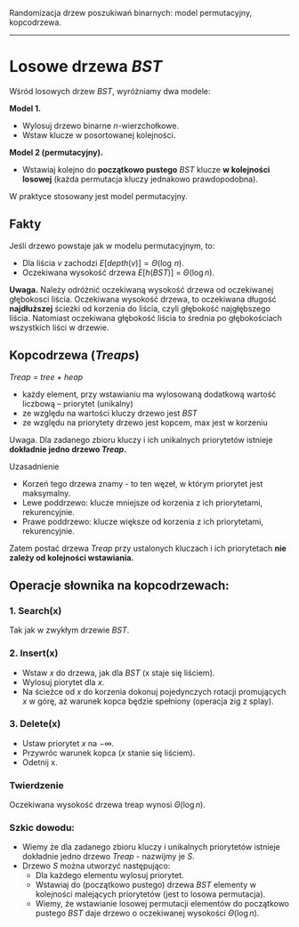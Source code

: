 Randomizacja drzew poszukiwań binarnych: model permutacyjny, kopcodrzewa.

---

# Losowe drzewa *BST*

Wśród losowych drzew *BST*, wyróżniamy dwa modele:

**Model 1.** 

* Wylosuj drzewo binarne $n$-wierzchołkowe.
* Wstaw klucze w posortowanej kolejności.

**Model 2 (permutacyjny).**

* Wstawiaj kolejno do **początkowo pustego** *BST* klucze **w kolejności losowej** (każda permutacja kluczy jednakowo prawdopodobna).

W praktyce stosowany jest model permutacyjny.

## Fakty
Jeśli drzewo powstaje jak w modelu permutacyjnym, to:
* Dla liścia $v$ zachodzi $E[depth(v)] = \Theta(\log\, n)$.
* Oczekiwana wysokość drzewa $E[h(BST)]$ = $\Theta(\log n)$.

**Uwaga.** Należy odróżnić oczekiwaną wysokość drzewa od oczekiwanej głębokosci liścia. Oczekiwana wysokość drzewa, to oczekiwana długość **najdłuższej** ścieżki od korzenia do liścia, czyli głębokość najgłębszego liścia. Natomiast oczekiwana głębokość liścia to średnia po głębokościach wszystkich liści w drzewie.

## Kopcodrzewa (*Treaps*)
*Treap = tree + heap*

*  każdy element, przy wstawianiu ma wylosowaną dodatkową wartość liczbową – priorytet (unikalny)
* ze względu na wartości kluczy drzewo jest *BST*
* ze względu na priorytety drzewo jest kopcem, max jest w korzeniu

Uwaga. Dla zadanego zbioru kluczy i ich unikalnych priorytetów istnieje **dokładnie jedno drzewo *Treap*.**

Uzasadnienie <br>
* Korzeń tego drzewa znamy - to ten węzeł, w którym priorytet jest maksymalny.
* Lewe poddrzewo: klucze mniejsze od korzenia z ich priorytetami, rekurencyjnie.
* Prawe poddrzewo: klucze większe od korzenia z ich priorytetami, rekurencyjnie.

Zatem postać drzewa *Treap* przy ustalonych kluczach i ich priorytetach **nie zależy od kolejności wstawiania.**

## Operacje słownika na kopcodrzewach:
### 1. Search(x)
Tak jak w zwykłym drzewie *BST*.

### 2. Insert(x)
* Wstaw $x$ do drzewa, jak dla *BST* (x staje się liściem).
* Wylosuj piorytet dla $x$.
* Na ścieżce od $x$ do korzenia dokonuj pojedynczych rotacji promujących $x$ w górę, aż warunek kopca będzie spełniony (operacja zig z splay).

### 3. Delete(x)
* Ustaw priorytet $x$ na $-\infty$.
* Przywróc warunek kopca ($x$ stanie się liściem).
* Odetnij x.

### Twierdzenie
Oczekiwana wysokość drzewa treap wynosi $\Theta(\log n)$.

### Szkic dowodu:
* Wiemy że dla zadanego zbioru kluczy i unikalnych priorytetów istnieje dokładnie jedno drzewo *Treap* - nazwijmy je $S$.
* Drzewo $S$ można utworzyć następująco:
	* Dla każdego elementu wylosuj priorytet.
	* Wstawiaj do (początkowo pustego) drzewa *BST* elementy w kolejności malejących priorytetów (jest to losowa permutacja).
	* Wiemy, że wstawianie losowej permutacji elementów do początkowo pustego *BST* daje drzewo o oczekiwanej wysokości $\Theta(\log n)$.
